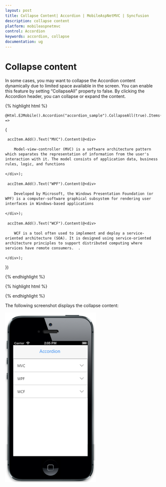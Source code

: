 ```yaml
---
layout: post
title: Collapse Content| Accordion | MobileAspNetMVC | Syncfusion
description: collapse content
platform: mobileaspnetmvc
control: Accordion
keywords: accordion, collapse
documentation: ug
---
```


# Collapse content

In some cases, you may want to collapse the Accordion content dynamically due to limited space available in the screen. You can enable this feature by setting “CollapseAll” property to false. By clicking the Accordion header, you can collapse or expand the content.



{% highlight html %}

    @Html.EJMobile().Accordion("accordion_sample").CollapseAll(true).Items(accItem =>
 {

     accItem.Add().Text("MVC").Content(@<div>

        Model-view-controller (MVC) is a software architecture pattern which separates the representation of information from the user's interaction with it. The model consists of application data, business rules, logic, and functions

    </div>);

     accItem.Add().Text("WPF").Content(@<div>

        Developed by Microsoft, the Windows Presentation Foundation (or WPF) is a computer-software graphical subsystem for rendering user interfaces in Windows-based applications

    </div>);

     accItem.Add().Text("WCF").Content(@<div>

        WCF is a tool often used to implement and deploy a service-oriented architecture (SOA). It is designed using service-oriented architecture principles to support distributed computing where services have remote consumers.  .

    </div>);

 })

{% endhighlight %}

{% highlight html %}


{% endhighlight %}




The following screenshot displays the collapse content:



![](Collapse-content_images/Collapse-content_img1.png)